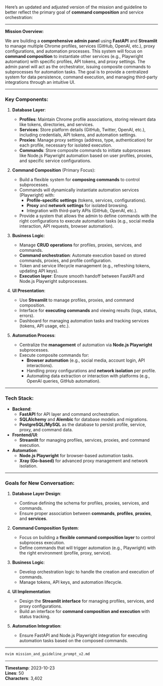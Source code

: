 Here’s an updated and adjusted version of the mission and guideline to better reflect the primary goal of **command composition** and service orchestration:

---

**Mission Overview:**

We are building a **comprehensive admin panel** using **FastAPI** and **Streamlit** to manage multiple Chrome profiles, services (GitHub, OpenAI, etc.), proxy configurations, and automation processes. This system will focus on **command composition** to instantiate other services (e.g., Playwright automation) with specific profiles, API tokens, and proxy settings. The admin panel will act as the orchestrator, issuing composite commands to subprocesses for automation tasks. The goal is to provide a centralized system for data persistence, command execution, and managing third-party integrations through an intuitive UI.

---

### **Key Components**:

1. **Database Layer**:
   - **Profiles**: Maintain Chrome profile associations, storing relevant data like tokens, directories, and services.
   - **Services**: Store platform details (GitHub, Twitter, OpenAI, etc.), including credentials, API tokens, and automation settings.
   - **Proxies**: Manage proxy settings (address, type, authentication) for each profile, necessary for isolated execution.
   - **Commands**: Store composite commands to initiate subprocesses like Node.js Playwright automation based on user profiles, proxies, and specific service configurations.

2. **Command Composition** (Primary Focus):
   - Build a flexible system for **composing commands** to control subprocesses.
   - Commands will dynamically instantiate automation services (Playwright) with:
     - **Profile-specific settings** (tokens, services, configurations).
     - **Proxy** and **network settings** for isolated browsing.
     - Integration with third-party APIs (GitHub, OpenAI, etc.).
   - Provide a system that allows the admin to define commands with the right configurations to execute automation tasks (e.g., social media interaction, API requests, browser automation).

3. **Business Logic**:
   - Manage **CRUD operations** for profiles, proxies, services, and commands.
   - **Command orchestration**: Automate execution based on stored commands, proxies, and profile configuration.
   - Token and service lifecycle management (e.g., refreshing tokens, updating API keys).
   - **Execution layer**: Ensure smooth handoff between FastAPI and Node.js Playwright subprocesses.

4. **UI Presentation**:
   - Use **Streamlit** to manage profiles, proxies, and command composition.
   - Interface for **executing commands** and viewing results (logs, status, errors).
   - Dashboard for managing automation tasks and tracking services (tokens, API usage, etc.).

5. **Automation Process**:
   - Centralize the **management** of automation via **Node.js Playwright** subprocesses.
   - Execute composite commands for:
     - **Browser automation** (e.g., social media, account login, API interactions).
     - Handling proxy configurations and **network isolation** per profile.
     - Automating data extraction or interaction with platforms (e.g., OpenAI queries, GitHub automation).

---

### **Tech Stack**:
- **Backend**:
  - **FastAPI** for API layer and command orchestration.
  - **SQLAlchemy** and **Alembic** for database models and migrations.
  - **PostgreSQL/MySQL** as the database to persist profile, service, proxy, and command data.
- **Frontend/UI**:
  - **Streamlit** for managing profiles, services, proxies, and command execution.
- **Automation**:
  - **Node.js Playwright** for browser-based automation tasks.
  - **Xray (Go-based)** for advanced proxy management and network isolation.

---

### **Goals for New Conversation**:

1. **Database Layer Design**:
   - Continue defining the schema for profiles, proxies, services, and commands.
   - Ensure proper association between **commands**, **profiles**, **proxies**, and **services**.

2. **Command Composition System**:
   - Focus on building a **flexible command composition layer** to control subprocess execution.
   - Define commands that will trigger automation (e.g., Playwright) with the right environment (profile, proxy, service).

3. **Business Logic**:
   - Develop orchestration logic to handle the creation and execution of commands.
   - Manage tokens, API keys, and automation lifecycle.

4. **UI Implementation**:
   - Design the **Streamlit interface** for managing profiles, services, and proxy configurations.
   - Build an interface for **command composition and execution** with status tracking.

5. **Automation Integration**:
   - Ensure FastAPI and Node.js Playwright integration for executing automation tasks based on the composed commands.

---

```bash
nvim mission_and_guideline_prompt_v2.md
```

---

**Timestamp**: 2023-10-23  
**Lines**: 50  
**Characters**: 3,402
